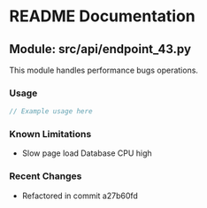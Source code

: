 # README Documentation

## Module: src/api/endpoint_43.py

This module handles performance bugs operations.

### Usage

```java
// Example usage here
```

### Known Limitations

- Slow page load Database CPU high

### Recent Changes

- Refactored in commit a27b60fd
